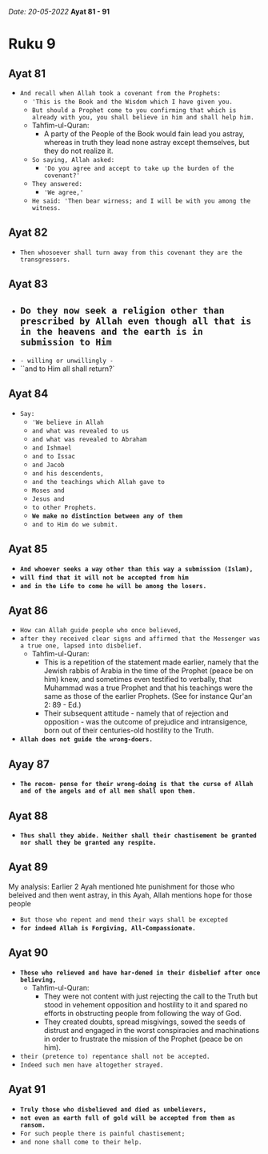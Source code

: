 *Date: 20-05-2022*
**Ayat 81 - 91**
# Ruku 9


## Ayat 81
- `And recall when Allah took a covenant from the Prophets:` 
  - `'This is the Book and the Wisdom which I have given you.` 
  - `But should a Prophet come to you confirming that which is already with you, you shall believe in him and shall help him.`
  - Tahfim-ul-Quran:
    - A party of the People of the Book would fain lead you astray, whereas in truth they lead none astray except themselves, but they do not realize it.
  - `So saying, Allah asked:`
    - `'Do you agree and accept to take up the burden of the covenant?'`
  - `They answered:`
    - `'We agree,'`
  - `He said: 'Then bear wirness; and I will be with you among the witness.`


## Ayat 82
- `Then whosoever shall turn away from this covenant they are the transgressors.`

## Ayat 83
- `Do they now seek a religion other than prescribed by Allah even though all that is in the heavens and the earth is in submission to Him`
  - 
- `- willing or unwillingly -`
- ``and to Him all shall return?`


## Ayat 84
- `Say:`
  - `'We believe in Allah`
  - `and what was revealed to us` 
  - `and what was revealed to Abraham` 
  - `and Ishmael`
  - `and to Issac`
  - `and Jacob`
  - `and his descendents,`
  - `and the teachings which Allah gave to` 
  - `Moses and`
  - `Jesus and`
  - `to other Prophets.`
  - **`We make no distinction between any of them`**
  - `and to Him do we submit.`


## Ayat 85
- **`And whoever seeks a way other than this way a submission (Islam),`**
- **`will find that it will not be accepted from him`**
- **`and in the Life to come he will be among the losers.`**


## Ayat 86
- `How can Allah guide people who once believed,`
- `after they received clear signs and affirmed that the Messenger was a true one, lapsed into disbelief.`
  - Tahfim-ul-Quran:
    - This is a repetition of the statement made earlier, namely that the Jewish rabbis of Arabia in the time of the Prophet (peace be on him) knew, and sometimes even testified to verbally, that Muhammad was a true Prophet and that his teachings were the same as those of the earlier Prophets. (See for instance Qur'an 2: 89 - Ed.) 
    - Their subsequent attitude - namely that of rejection and opposition - was the outcome of prejudice and intransigence, born out of their centuries-old hostility to the Truth.
- **`Allah does not guide the wrong-doers.`**

## Ayay 87
- **`The recom- pense for their wrong-doing is that the curse of Allah and of the angels and of all men shall upon them.`**

## Ayat 88

- **`Thus shall they abide. Neither shall their chastisement be granted nor shall they be granted any respite.`**

## Ayat 89
My analysis:
Earlier 2 Ayah mentioned hte punishment for those who beleived and then went astray, in this Ayah, Allah mentions hope for those people
- `But those who repent and mend their ways shall be excepted` 
- **`for indeed Allah is Forgiving, All-Compassionate.`**

## Ayat 90
- **`Those who relieved and have har-dened in their disbelief after once believing,`**
  - Tahfim-ul-Quran:
    - They were not content with just rejecting the call to the Truth but stood in vehement opposition and hostility to it and spared no efforts in obstructing people from following the way of God. 
    - They created doubts, spread misgivings, sowed the seeds of distrust and engaged in the worst conspiracies and machinations in order to frustrate the mission of the Prophet (peace be on him).
- `their (pretence to) repentance shall not be accepted.` 
- `Indeed such men have altogether strayed.`

## Ayat 91

- **`Truly those who disbelieved and died as unbelievers,`**
- **`not even an earth full of gold will be accepted from them as ransom.`**
- `For such people there is painful chastisement;` 
- `and none shall come to their help.`